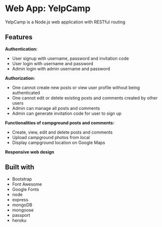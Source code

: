 # Web App: YelpCamp

YelpCamp is a Node.js web application with RESTful routing

## Features
**Authentication:**

* User signup with username, password and invitation code
* User login with username and password
* Admin login with admin username and password
             

**Authorization:**


* One cannot create new posts or view user profile without being authenticated
* One cannot edit or delete existing posts and comments created by other users
* Admin can manage all posts and comments
* Admin can generate invitation code for user to sign up


**Functionalities of campground posts and comments:**

* Create, view, edit and delete posts and comments
* Upload campground photos from local
* Display campground location on Google Maps

**Responsive web design**

## Built with

* Bootstrap
* Font Awesome
* Google Fonts
* node
* express
* mongoDB
* mongoose
* passport
* heroku
